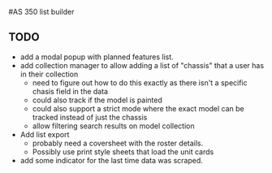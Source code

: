 #AS 350 list builder

## TODO
- add a modal popup with planned features list.
- add collection manager to allow adding a list of "chassis" that a user has in their collection
  - need to figure out how to do this exactly as there isn't a specific chasis field in the data
  - could also track if the model is painted
  - could also support a strict mode where the exact model can be tracked instead of just the chassis
  - allow filtering search results on model collection
- Add list export
  - probably need a coversheet with the roster details.
  - Possibly use print style sheets that load the unit cards
- add some indicator for the last time data was scraped.